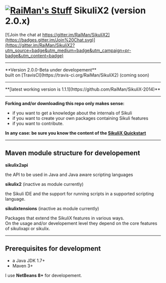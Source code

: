 [![RaiMan's Stuff](https://raw.github.com/RaiMan/SikuliX-2014-Docs/master/src/main/resources/docs/source/RaiManStuff64.png)](http://www.sikuli.org) SikuliX2 (version 2.0.x)
============

[![Join the chat at https://gitter.im/RaiMan/SikuliX2](https://badges.gitter.im/Join%20Chat.svg)](https://gitter.im/RaiMan/SikuliX2?utm_source=badge&utm_medium=badge&utm_campaign=pr-badge&utm_content=badge)

<hr>
**Version 2.0.0-Beta under developement**<br> 
built on [TravisCI](https://travis-ci.org/RaiMan/SikuliX2) (coming soon)
<hr>
**[latest working version is 1.1.1](https://github.com/RaiMan/SikuliX-2014)**
<hr>

**Forking and/or downloading this repo only makes sense:**

 - if you want to get a knowledge about the internals of Sikuli
 - if you want to create your own packages containing Sikuli features
 - if you want to contribute.

**In any case: be sure you know the content of the [SikuliX Quickstart](http://www.sikulix.com/quickstart.html)**

<hr>

Maven module structure for developement
---

**sikulix2api**

the API to be used in Java and Java aware scripting languages

**sikulix2** (inactive as module currently)

the Sikuli IDE and the support for running scripts in a supported scripting language.

**sikulixtensions** (inactive as module currently)

Packages that extend the SikuliX features in various ways.<br>
On the usage and/or developement level they depend on the core features of sikulixapi or sikulix.

---

Prerequisites for development
---

 - a Java JDK 1.7+
 - Maven 3+

I use **NetBeans 8+** for developement.
